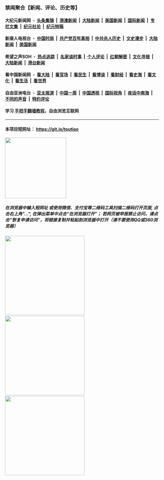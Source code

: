 ### 禁闻聚合【新闻、评论、历史等】

#### 大纪元新闻网 &nbsp;-&nbsp; [头条集锦](indexes/E头条集锦.md?t=03050431) &nbsp;|&nbsp; [港澳新闻](indexes/E港澳新闻.md?t=03050431)  &nbsp;|&nbsp; [大陆新闻](indexes/E大陆新闻.md?t=03050431) &nbsp;|&nbsp; [美国新闻](indexes/E美国新闻.md?t=03050431) &nbsp;|&nbsp; [国际新闻](indexes/E国际新闻.md?t=03050431) &nbsp;|&nbsp; [专栏文集](indexes/E专栏文集.md?t=03050431) &nbsp;|&nbsp; [纪元社论](indexes/E纪元社论.md?t=03050431) &nbsp;|&nbsp; [纪元特稿](indexes/E纪元特稿.md?t=03050431) 

#### 新唐人电视台 &nbsp;-&nbsp; [中国时局](indexes/N中国时局.md?t=03050431) &nbsp;|&nbsp; [共产党百年真相](indexes/N共产党百年真相.md?t=03050431) &nbsp;|&nbsp; [中共杀人历史](indexes/N中共杀人历史.md?t=03050431) &nbsp;|&nbsp; [文史漫步](indexes/N文史漫步.md?t=03050431) &nbsp;|&nbsp; [大陆新闻](indexes/N大陆新闻.md?t=03050431) &nbsp;|&nbsp; [美国新闻](indexes/N美国新闻.md?t=03050431)

#### 希望之声SOH &nbsp;-&nbsp; [热点追踪](indexes/H热点追踪.md?t=03050431) &nbsp;|&nbsp; [名家谈时事](indexes/H名家谈时事.md?t=03050431) &nbsp;|&nbsp; [个人评论](indexes/H个人评论.md?t=03050431)  &nbsp;|&nbsp; [红朝解密](indexes/H红朝解密.md?t=03050431) &nbsp;|&nbsp; [文化寻根](indexes/H文化寻根.md?t=03050431) &nbsp;|&nbsp; [大陆新闻](indexes/H大陆新闻.md?t=03050431) &nbsp;|&nbsp; [港台新闻](indexes/H港台新闻.md?t=03050431)

#### 看中国新闻网 &nbsp;-&nbsp; [看大陆](indexes/S看大陆.md?t=03050431) &nbsp;|&nbsp; [看官场](indexes/S看官场.md?t=03050431) &nbsp;|&nbsp; [看民生](indexes/S看民生.md?t=03050431)  &nbsp;|&nbsp; [看博谈](indexes/S看博谈.md?t=03050431) &nbsp;|&nbsp; [看财经](indexes/S看财经.md?t=03050431) &nbsp;|&nbsp; [看史海](indexes/S看史海.md?t=03050431) &nbsp;|&nbsp; [看文化](indexes/S看文化.md?t=03050431) &nbsp;|&nbsp; [看生活](indexes/S看生活.md?t=03050431) &nbsp;|&nbsp; [看世界](indexes/S看世界.md?t=03050431)

#### 自由亚洲电台 &nbsp;-&nbsp; [亚太报道](indexes/R亚太报道.md?t=03050431) &nbsp;|&nbsp; [中国一周](indexes/R中国一周.md?t=03050431) &nbsp;|&nbsp; [中国透视](indexes/R中国透视.md?t=03050431)  &nbsp;|&nbsp; [国际视角](indexes/R国际视角.md?t=03050431) &nbsp;|&nbsp; [夜话中南海](indexes/R夜话中南海.md?t=03050431) &nbsp;|&nbsp; [不同的声音](indexes/R不同的声音.md?t=03050431) &nbsp;|&nbsp; [特约评论](indexes/R特约评论.md?t=03050431)

#### 学习 [手把手翻墙教程](https://github.com/gfw-breaker/guides/wiki)，自由浏览互联网

----

#### 本项目短网址： https://git.io/toutiao
<img src="https://raw.githubusercontent.com/gfw-breaker/banned-news/master/scripts/img/qr.png" width="200px"/>  

##### 在浏览器中输入短网址 或使用微信、支付宝等二维码工具扫描二维码打开页面, 点击右上角"...", 在弹出菜单中点击“在浏览器打开”； 若网页被举报禁止访问，请点击“恢复申请访问”，将链接复制并粘贴到浏览器中打开（请不要使用QQ或360浏览器）

<img src="https://raw.githubusercontent.com/gfw-breaker/banned-news/master/scripts/img/1.png" width="260px"/> &nbsp; <img src="https://raw.githubusercontent.com/gfw-breaker/banned-news/master/scripts/img/2.png" width="260px"/> &nbsp; <img src="https://raw.githubusercontent.com/gfw-breaker/banned-news/master/scripts/img/3.png" width="260px"/>
